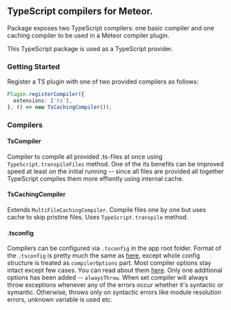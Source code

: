 ## TypeScript compilers for Meteor.

Package exposes two TypeScript compilers: one basic compiler and one caching compiler to be used in
a Meteor compiler plugin.

This TypeScript package is used as a TypeScript provider.

### Getting Started
Register a TS plugin with one of two provided compilers as follows: 
````ts
Plugin.registerCompiler({
  extensions: ['ts'],
}, () => new TsCachingCompiler());
````

### Compilers
#### TsCompiler
Compiler to compile all provided .ts-files at once using
`TypeScript.transpileFiles` method. One of the its benefits can be improved speed
at least on the initial running -- since all files are provided all together
TypeScript compiles them more effiently using internal cache.

#### TsCachingCompiler
Extends `MultiFileCachingCompiler`. Compile files one by one but uses
cache to skip pristine files. Uses `TypeScript.transpile` method.

#### .tsconfig
Compilers can be configured via `.tsconfig` in the app root folder.
Format of the `.tsconfig` is pretty much the same as [here](https://github.com/Microsoft/TypeScript/wiki/tsconfig.json),
except whole config structure is treated as `compilerOptions` part.
Most compiler options stay intact except few cases. You can read about them
[here](https://github.com/barbatus/angular2/tree/master/packages/typescript).
Only one additional options has been added -- `alwaysThrow`.
When set compiler will always throw exceptions whenever any of the errors
occur whether it's syntactic or symantic. Otherwise, throws only on
syntactic errors like module resolution errors, unknown variable is used etc.
